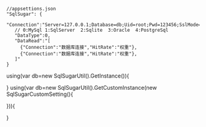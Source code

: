 ﻿```
//appsettions.json
"SqlSugar": {
   "Connection":"Server=127.0.0.1;Database=db;Uid=root;Pwd=123456;SslMode=None;",
   // 0:MySql 1:SqlServer  2:Sqlite  3:Oracle  4:PostgreSql
   "DataType":0,
   "DataRead":"[
     {"Connection":"数据库连接","HitRate":"权重"},
     {"Connection":"数据库连接","HitRate":"权重"},
   ]"
}
```
using(var db=new SqlSugarUtil().GetInstance()){

}
using(var db=new SqlSugarUtil().GetCustomInstance(new SqlSugarCustomSetting(){
  
})){

}
